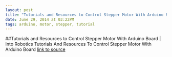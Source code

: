 ```yaml
---
layout: post
title: "Tutorials and Resources to Control Stepper Motor With Arduino Board | Into Robotics"
date: June 29, 2014 at 03:22PM
tags: arduino, motor, stepper, tutorial
---
```

##Tutorials and Resources to Control Stepper Motor With Arduino Board | Into Robotics
Tutorials And Resources To Control Stepper Motor With Arduino Board
[link to source](http://ift.tt/1k22l4V) 
